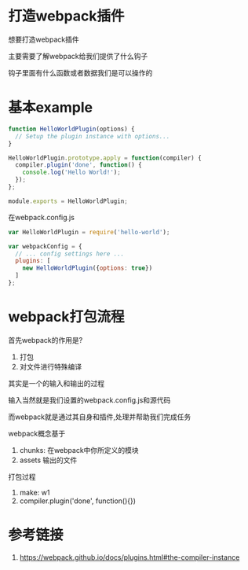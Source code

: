 # 打造webpack插件

想要打造webpack插件

主要需要了解webpack给我们提供了什么钩子

钩子里面有什么函数或者数据我们是可以操作的

# 基本example

```javascript
function HelloWorldPlugin(options) {
  // Setup the plugin instance with options...
}

HelloWorldPlugin.prototype.apply = function(compiler) {
  compiler.plugin('done', function() {
    console.log('Hello World!'); 
  });
};

module.exports = HelloWorldPlugin;
```

在webpack.config.js

```javascript
var HelloWorldPlugin = require('hello-world');

var webpackConfig = {
  // ... config settings here ...
  plugins: [
    new HelloWorldPlugin({options: true})
  ]
};
```

# webpack打包流程

首先webpack的作用是?

1. 打包
2. 对文件进行特殊编译

其实是一个的输入和输出的过程

输入当然就是我们设置的webpack.config.js和源代码

而webpack就是通过其自身和插件,处理并帮助我们完成任务

webpack概念基于

1. chunks: 在webpack中你所定义的模块
2. assets 输出的文件

打包过程

1. make: w1
2. compiler.plugin('done', function(){})

# 参考链接

1. https://webpack.github.io/docs/plugins.html#the-compiler-instance
